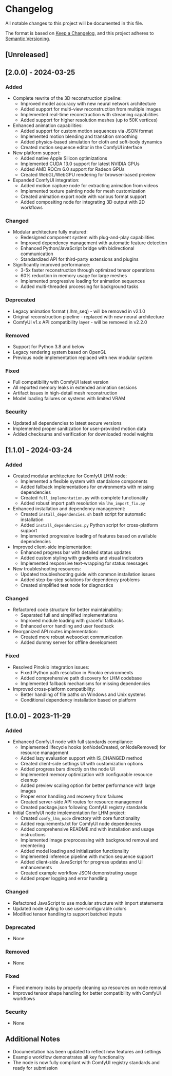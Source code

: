 # Changelog

All notable changes to this project will be documented in this file.

The format is based on [Keep a Changelog](https://keepachangelog.com/en/1.0.0/),
and this project adheres to [Semantic Versioning](https://semver.org/spec/v2.0.0.html).

## [Unreleased]

## [2.0.0] - 2024-03-25

### Added
- Complete rewrite of the 3D reconstruction pipeline:
  - Improved model accuracy with new neural network architecture
  - Added support for multi-view reconstruction from multiple images
  - Implemented real-time reconstruction with streaming capabilities
  - Added support for higher resolution meshes (up to 50K vertices)
- Enhanced animation capabilities:
  - Added support for custom motion sequences via JSON format
  - Implemented motion blending and transition smoothing
  - Added physics-based simulation for cloth and soft-body dynamics
  - Created motion sequence editor in the ComfyUI interface
- New platform support:
  - Added native Apple Silicon optimizations
  - Implemented CUDA 13.0 support for latest NVIDIA GPUs
  - Added AMD ROCm 6.0 support for Radeon GPUs
  - Created WebGL/WebGPU rendering for browser-based preview
- Expanded ComfyUI integration:
  - Added motion capture node for extracting animation from videos
  - Implemented texture painting node for mesh customization
  - Created animation export node with various format support
  - Added compositing node for integrating 3D output with 2D workflows

### Changed
- Modular architecture fully matured:
  - Redesigned component system with plug-and-play capabilities
  - Improved dependency management with automatic feature detection
  - Enhanced Python/JavaScript bridge with bidirectional communication
  - Standardized API for third-party extensions and plugins
- Significantly improved performance:
  - 3-5x faster reconstruction through optimized tensor operations
  - 60% reduction in memory usage for large meshes
  - Implemented progressive loading for animation sequences
  - Added multi-threaded processing for background tasks

### Deprecated
- Legacy animation format (.lhm_seq) - will be removed in v2.1.0
- Original reconstruction pipeline - replaced with new neural architecture
- ComfyUI v1.x API compatibility layer - will be removed in v2.2.0

### Removed
- Support for Python 3.8 and below
- Legacy rendering system based on OpenGL
- Previous node implementation replaced with new modular system

### Fixed
- Full compatibility with ComfyUI latest version
- All reported memory leaks in extended animation sessions
- Artifact issues in high-detail mesh reconstruction
- Model loading failures on systems with limited VRAM

### Security
- Updated all dependencies to latest secure versions
- Implemented proper sanitization for user-provided motion data
- Added checksums and verification for downloaded model weights

## [1.1.0] - 2024-03-24

### Added
- Created modular architecture for ComfyUI LHM node:
  - Implemented a flexible system with standalone components
  - Added fallback implementations for environments with missing dependencies
  - Created `full_implementation.py` with complete functionality
  - Added robust import path resolution via `lhm_import_fix.py`
- Enhanced installation and dependency management:
  - Created `install_dependencies.sh` bash script for automatic installation
  - Added `install_dependencies.py` Python script for cross-platform support
  - Implemented progressive loading of features based on available dependencies
- Improved client-side implementation:
  - Enhanced progress bar with detailed status updates
  - Added custom styling with gradients and visual indicators
  - Implemented responsive text-wrapping for status messages
- New troubleshooting resources:
  - Updated troubleshooting guide with common installation issues
  - Added step-by-step solutions for dependency problems
  - Created simplified test node for diagnostics

### Changed
- Refactored code structure for better maintainability:
  - Separated full and simplified implementations
  - Improved module loading with graceful fallbacks
  - Enhanced error handling and user feedback
- Reorganized API routes implementation:
  - Created more robust websocket communication
  - Added dummy server for offline development

### Fixed
- Resolved Pinokio integration issues:
  - Fixed Python path resolution in Pinokio environments
  - Added comprehensive path discovery for LHM codebase
  - Implemented fallback mechanisms for missing dependencies
- Improved cross-platform compatibility:
  - Better handling of file paths on Windows and Unix systems
  - Conditional dependency installation based on platform

## [1.0.0] - 2023-11-29

### Added
- Enhanced ComfyUI node with full standards compliance:
  - Implemented lifecycle hooks (onNodeCreated, onNodeRemoved) for resource management
  - Added lazy evaluation support with IS_CHANGED method
  - Created client-side settings UI with customization options
  - Added progress bars directly on the node UI
  - Implemented memory optimization with configurable resource cleanup
  - Added preview scaling option for better performance with large images
  - Proper error handling and recovery from failures
  - Created server-side API routes for resource management
  - Created package.json following ComfyUI registry standards
- Initial ComfyUI node implementation for LHM project:
  - Created `comfy_lhm_node` directory with core functionality
  - Added requirements.txt for ComfyUI node dependencies
  - Added comprehensive README.md with installation and usage instructions
  - Implemented image preprocessing with background removal and recentering
  - Added model loading and initialization functionality
  - Implemented inference pipeline with motion sequence support
  - Added client-side JavaScript for progress updates and UI enhancements
  - Created example workflow JSON demonstrating usage
  - Added proper logging and error handling

### Changed
- Refactored JavaScript to use modular structure with import statements
- Updated node styling to use user-configurable colors
- Modified tensor handling to support batched inputs

### Deprecated
- None

### Removed
- None

### Fixed
- Fixed memory leaks by properly cleaning up resources on node removal
- Improved tensor shape handling for better compatibility with ComfyUI workflows

### Security
- None

## Additional Notes
- Documentation has been updated to reflect new features and settings
- Example workflow demonstrates all key functionality
- The node is now fully compliant with ComfyUI registry standards and ready for submission 